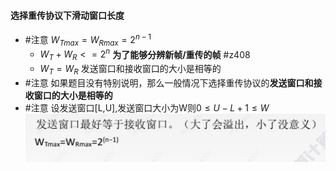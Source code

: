 #### 选择重传协议下滑动窗口长度
- #注意 $W_{Tmax}=W_{Rmax}=2^{n-1}$  
	- $W_{T}+W_{R}<=2^{n}$ **为了能够分辨新帧/重传的帧** #z408 
	- $W_{T}=W_{R}$ 发送窗口和接收窗口的大小是相等的
- #注意 如果题目没有特别说明，那么一般情况下选择重传协议的**发送窗口和接收窗口的大小是相等的**
- #注意 设发送窗口[L,U],发送窗口大小为W则$0\leq U-L+1\leq W$
![](attachments/Pasted%20image%2020221007200052.png)